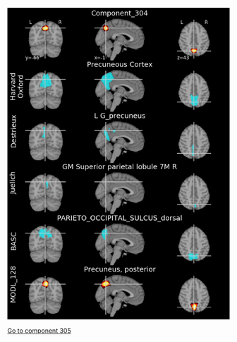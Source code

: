 


![304](preliminary/304.jpg "Component 304")

[Go to component 305](https://parietal-inria.github.io/MODL_atlas/512/305 "Component 305")